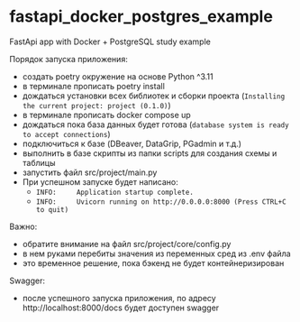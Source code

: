 # fastapi_docker_postgres_example
FastApi app with Docker + PostgreSQL study example

Порядок запуска приложения:
- создать poetry окружение на основе Python ^3.11
- в терминале прописать poetry install
- дождаться установки всех библиотек и сборки проекта (`Installing the current project: project (0.1.0)`)
- в терминале прописать docker compose up
- дождаться пока база данных будет готова (`database system is ready to accept connections`)
- подключиться к базе (DBeaver, DataGrip, PGadmin и т.д.)
- выполнить в базе скрипты из папки scripts для создания схемы и таблицы
- запустить файл src/project/main.py
- При успешном запуске будет написано:
  - `INFO:     Application startup complete.`
  - `INFO:     Uvicorn running on http://0.0.0.0:8000 (Press CTRL+C to quit)`

Важно:
- обратите внимание на файл src/project/core/config.py
- в нем руками перебиты значения из переменных сред из .env файла
- это временное решение, пока бэкенд не будет контейнеризирован

Swagger:
- после успешного запуска приложения, по адресу http://localhost:8000/docs будет доступен swagger